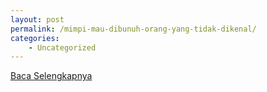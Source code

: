 ```yaml
---
layout: post
permalink: /mimpi-mau-dibunuh-orang-yang-tidak-dikenal/
categories:
    - Uncategorized
---
```


[Baca Selengkapnya](/06)